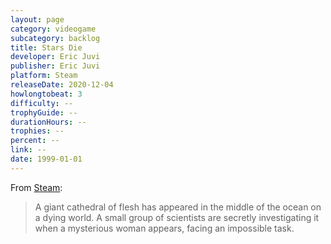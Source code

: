 ```yaml
---
layout: page
category: videogame
subcategory: backlog
title: Stars Die
developer: Eric Juvi
publisher: Eric Juvi
platform: Steam
releaseDate: 2020-12-04
howlongtobeat: 3
difficulty: --
trophyGuide: --
durationHours: --
trophies: --
percent: --
link: --
date: 1999-01-01
---
```


From [Steam](https://store.steampowered.com/app/1457740/Stars_Die/):

> A giant cathedral of flesh has appeared in the middle of the ocean on a dying world. A small group of scientists are secretly investigating it when a mysterious woman appears, facing an impossible task.
